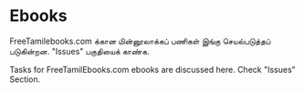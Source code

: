 # Ebooks

FreeTamilebooks.com க்கான மின்னூலாக்கப் பணிகள் இங்கு செயல்படுத்தப் படுகின்றன. "Issues" பகுதியைக் காண்க.

Tasks for FreeTamilEbooks.com ebooks are discussed here. Check "Issues" Section.
